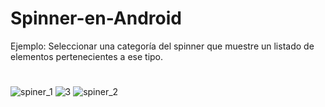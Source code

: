 # Spinner-en-Android
Ejemplo:
Seleccionar una categoría del spinner que muestre un listado de elementos pertenecientes a ese tipo. 
#
![spiner_1](https://user-images.githubusercontent.com/25255847/64993682-e2e59680-d893-11e9-8907-ece849935bb1.PNG) ![3](https://user-images.githubusercontent.com/25255847/64993665-de20e280-d893-11e9-8c28-0b6e6bd926fb.PNG) ![spiner_2](https://user-images.githubusercontent.com/25255847/64993684-e37e2d00-d893-11e9-9473-d9a981bacdc7.PNG)


